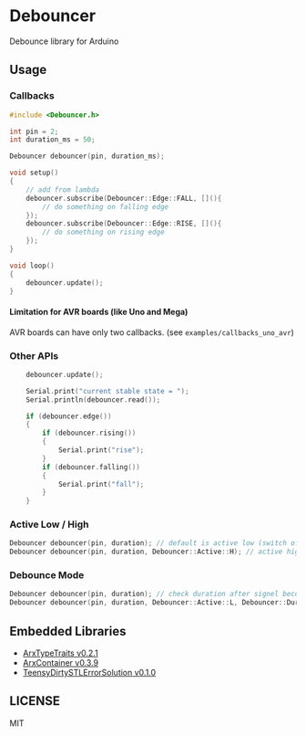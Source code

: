 # Debouncer
Debounce library for Arduino

## Usage

### Callbacks

``` C++
#include <Debouncer.h>

int pin = 2;
int duration_ms = 50;

Debouncer debouncer(pin, duration_ms);

void setup()
{
    // add from lambda
    debouncer.subscribe(Debouncer::Edge::FALL, [](){
        // do something on falling edge
    });
    debouncer.subscribe(Debouncer::Edge::RISE, [](){
        // do something on rising edge
    });
}

void loop()
{
    debouncer.update();
}
```

#### Limitation for AVR boards (like Uno and Mega)

AVR boards can have only two callbacks. (see `examples/callbacks_uno_avr`)


### Other APIs

``` C++
    debouncer.update();

    Serial.print("current stable state = ");
    Serial.println(debouncer.read());

    if (debouncer.edge())
    {
        if (debouncer.rising())
        {
            Serial.print("rise");
        }
        if (debouncer.falling())
        {
            Serial.print("fall");
        }
    }
```

### Active Low / High

``` C++
Debouncer debouncer(pin, duration); // default is active low (switch off = high)
Debouncer debouncer(pin, duration, Debouncer::Active::H); // active high (switch off = low)
```

### Debounce Mode

``` C++
Debouncer debouncer(pin, duration); // check duration after signel becomes stable (default)
Debouncer debouncer(pin, duration, Debouncer::Active::L, Debouncer::DurationFrom::TRIGGER); // check duration from first TRIGGER
```

## Embedded Libraries

- [ArxTypeTraits v0.2.1](https://github.com/hideakitai/ArxTypeTraits)
- [ArxContainer v0.3.9](https://github.com/hideakitai/ArxContainer)
- [TeensyDirtySTLErrorSolution v0.1.0](https://github.com/hideakitai/TeensyDirtySTLErrorSolution)


## LICENSE

MIT
